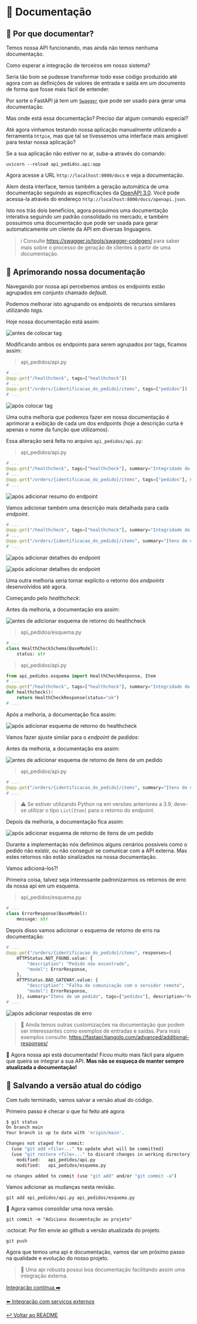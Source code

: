 # 📜 Documentação

## 📖 Por que documentar?

Temos nossa API funcionando, mas ainda não temos nenhuma documentação.

Como esperar a integração de terceiros em nosso sistema?

Seria tão bom se pudesse transformar todo esse código produzido até agora com as definições de valores de entrada e saída em um documento de forma que fosse mais fácil de entender.

Por sorte o FastAPI já tem um [`Swagger`](https://fastapi.tiangolo.com/tutorial/swagger-ui/) que pode ser usado para gerar uma documentação.

Mas onde está essa documentação? Preciso dar algum comando especial?

Até agora vinhamos testando nossa aplicação manualmente utilizando a ferramenta `httpie`, mas que tal se tivessemos uma interface mais amigável para testar nossa aplicação?

Se a sua aplicação não estiver no ar, suba-a através do comando:

```
uvicorn --reload api_pedidos.api:app
```

Agora acesse a URL `http://localhost:8000/docs` e veja a documentação.

Alem desta interface, temos também a geração automática de uma documentação seguindo as especificações da [OpenAPI 3.0](https://swagger.io/specification/). Você pode acessa-la através do endereço `http://localhost:8000/docs/openapi.json`.

Isto nos trás dois benefícios, agora possuimos uma documentação interativa seguindo um padrão consolidado no mercado, e também possuimos uma documentação que pode ser usada para gerar automaticamente um cliente da API em diversas linguagens.

> ℹ️ Consulte https://swagger.io/tools/swagger-codegen/ para saber mais sobre o processo de geração de clientes à partir de uma documentação.

## 📔 Aprimorando nossa documentação

Navegando por nossa api percebemos ambos os endpoints estão agrupados em conjunto chamado _default_.

Podemos melhorar isto agrupando os endpoints de recursos similares utilizando _tags_.

Hoje nossa documentação está assim:

![antes de colocar tag](imgs/antes_tag.png)

Modificando ambos os endpoints para serem agrupados por tags, ficamos assim:

> api_pedidos/api.py
```python
# ...
@app.get("/healthcheck", tags=["healthcheck"])
# ...
@app.get("/orders/{identificacao_do_pedido}/items", tags=["pedidos"])
# ...
```

![após colocar tag](imgs/apos_tag.png)

Uma outra melhoria que podemos fazer em nossa documentação  é aprimorar a exibição de cada um dos endpoints (hoje a descrição curta é apenas o nome da função que utilizamos).

Essa alteração será feita no arquivo `api_pedidos/api.py`:

> api_pedidos/api.py
```python
# ...
@app.get("/healthcheck", tags=["healthcheck"], summary="Integridade do sistema")
# ...
@app.get("/orders/{identificacao_do_pedido}/items", tags=["pedidos"], summary="Itens de um pedido")
# ...
```
![após adicionar resumo do endpoint](imgs/apos_sumario.png)


Vamos adicionar também uma descrição mais detalhada para cada _endpoint_.

```python
# ...
@app.get("/healthcheck", tags=["healthcheck"], summary="Integridade do sistema", description="Checa se o servidor está online")
# ...
@app.get("/orders/{identificacao_do_pedido}/items", summary="Itens de um pedido", tags=["pedidos"], description="Retorna todos os itens de um determinado pedido")
# ...
```
![após adicionar detalhes do endpoint](imgs/apos_descricao_1.png)

![após adicionar detalhes do endpoint](imgs/apos_descricao_2.png)

Uma outra melhoria seria tornar explícito o retorno dos _endpoints_ desenvolvidos até agora.

Começando pelo _healthcheck_:

Antes da melhoria, a documentação era assim:

![antes de adicionar esquema de retorno do healthcheck](imgs/antes_esquema_health.png)


> api_pedidos/esquema.py
```python
# ...
class HealthCheckSchema(BaseModel):
    status: str
```

> api_pedidos/api.py
```python
from api_pedidos.esquema import HealthCheckResponse, Item
# ...
@app.get("/healthcheck", tags=["healthcheck"], summary="Integridade do sistema", description="Checa se o servidor está online", response_model=HealthCheckResponse)
def healthcheck():
    return HealthCheckResponse(status="ok")
# ...
```

Após a melhoria, a documentação fica assim:

![após adicionar esquema de retorno do healthcheck](imgs/apos_esquema_health.png)

Vamos fazer ajuste similar para o _endpoint_ de _pedidos_:

Antes da melhoria, a documentação era assim:

![antes de adicionar esquema de retorno de itens de um pedido](imgs/antes_esquema_itens.png)

> api_pedidos/api.py
```python
# ...
@app.get("/orders/{identificacao_do_pedido}/items", summary="Itens de um pedido", tags=["pedidos"], description="Retorna todos os itens de um determinado pedido", response_model=list[Item])
# ... 
```

> ⚠️ Se estiver utilizando Python na em versões anteriores a 3.9, deve-se utilizar o tipo `List[Item]` para o retorno do endpoint.

Depois da melhoria, a documentação fica assim:

![após adicionar esquema de retorno de itens de um pedido](imgs/apos_esquema_itens.png)

Durante a implementação nós definimos alguns cenários possíveis como o pedido não existir, ou não conseguir se comunicar com a API externa. Mas estes retornos não estão sinalizados na nossa documentação.

Vamos adicioná-los?!

Primeira coisa, talvez seja interessante padronizarmos os retornos de erro da nossa api em um esquema.

> api_pedidos/esquema.py
```python
# ...
class ErrorResponse(BaseModel):
    message: str
```

Depois disso vamos adicionar o esquema de retorno de erro na documentação:

```python
# ...
@app.get("/orders/{identificacao_do_pedido}/items", responses={
    HTTPStatus.NOT_FOUND.value: {
        "description": "Pedido não encontrado",
        "model": ErrorResponse,
    },
    HTTPStatus.BAD_GATEWAY.value: {
        "description": "Falha de comunicação com o servidor remoto",
        "model": ErrorResponse,
    }}, summary="Itens de um pedido", tags=["pedidos"], description="Retorna todos os itens de um determinado pedido", response_model=list[Item])
# ...
```

![após adicionar respostas de erro](imgs/respostas_de_erro.png)

> 💁 Ainda temos outras customizações na documentação que podem ser interessantes como exemplos de entradas e saídas. Para mais exemplos consulte: https://fastapi.tiangolo.com/advanced/additional-responses/

🥳 Agora nossa api está documentada! Ficou muito mais fácil para alguém que queira se integrar a sua API. **Mas não se esqueça de manter sempre atualizada a documentação!**

## 💾 Salvando a versão atual do código

Com tudo terminado, vamos salvar a versão atual do código.

Primeiro passo é checar o que foi feito até agora:

```bash
$ git status
On branch main
Your branch is up to date with 'origin/main'.

Changes not staged for commit:
  (use "git add <file>..." to update what will be committed)
  (use "git restore <file>..." to discard changes in working directory)
	modified:   api_pedidos/api.py
	modified:   api_pedidos/esquema.py

no changes added to commit (use "git add" and/or "git commit -a")
```

Vamos adicionar as mudanças nesta revisão.

`git add api_pedidos/api.py api_pedidos/esquema.py`


💾 Agora vamos consolidar uma nova versão.

`git commit -m "Adiciona documentação ao projeto"`

:octocat: Por fim envie ao github a versão atualizada do projeto.

`git push`

Agora que temos uma api e documentação, vamos dar um próximo passo na qualidade e evolução do nosso projeto.

> 🐂 Uma api robusta possui boa documentação facilitando assim uma integração externa.

[Integração contínua ➡️](continua.md)

[⬅️ Integração com serviços externos](externos.md)

[↩️ Voltar ao README ](README.md)